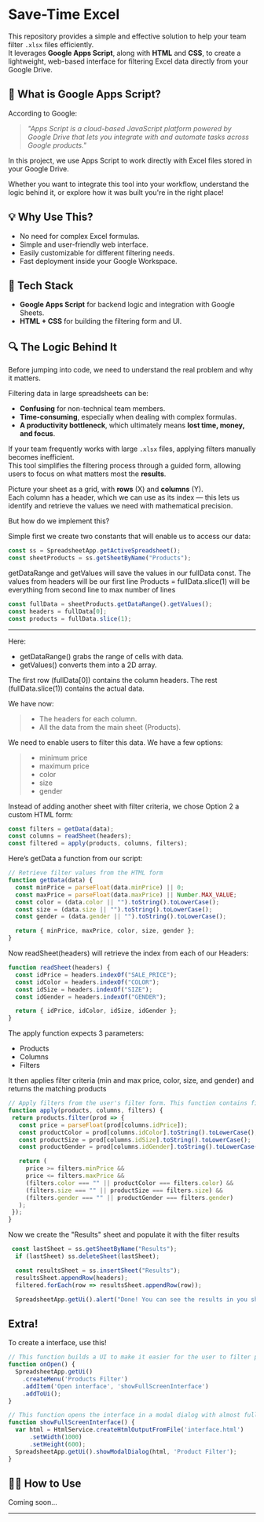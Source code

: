 # Save-Time Excel

This repository provides a simple and effective solution to help your team filter `.xlsx` files efficiently.  
It leverages **Google Apps Script**, along with **HTML** and **CSS**, to create a lightweight, web-based interface for filtering Excel data directly from your Google Drive.

## 🚀 What is Google Apps Script?

According to Google:

> *"Apps Script is a cloud-based JavaScript platform powered by Google Drive that lets you integrate with and automate tasks across Google products."*

In this project, we use Apps Script to work directly with Excel files stored in your Google Drive.  

Whether you want to integrate this tool into your workflow, understand the logic behind it, or explore how it was built you're in the right place!

## 💡 Why Use This?

- No need for complex Excel formulas.
- Simple and user-friendly web interface.
- Easily customizable for different filtering needs.
- Fast deployment inside your Google Workspace.

## 📁 Tech Stack

- **Google Apps Script** for backend logic and integration with Google Sheets.
- **HTML + CSS** for building the filtering form and UI.

## 🔍 The Logic Behind It

Before jumping into code, we need to understand the real problem and why it matters.

Filtering data in large spreadsheets can be:
- **Confusing** for non-technical team members.
- **Time-consuming**, especially when dealing with complex formulas.
- **A productivity bottleneck**, which ultimately means **lost time, money, and focus**.

If your team frequently works with large `.xlsx` files, applying filters manually becomes inefficient.  
This tool simplifies the filtering process through a guided form, allowing users to focus on what matters most the **results**.

Picture your sheet as a grid, with **rows** (X) and **columns** (Y).  
Each column has a header, which we can use as its index — this lets us identify and retrieve the values we need with mathematical precision.

But how do we implement this?

Simple first we create two constants that will enable us to access our data:

```javascript
const ss = SpreadsheetApp.getActiveSpreadsheet();
const sheetProducts = ss.getSheetByName("Products");
```

getDataRange and getValues will save the values in our fullData const. 
The values from headers will be our first line
Products = fullData.slice(1) will be everything from second line to max number of lines

```javascript
const fullData = sheetProducts.getDataRange().getValues();
const headers = fullData[0];
const products = fullData.slice(1);
```

---

Here:
- getDataRange() grabs the range of cells with data.
- getValues() converts them into a 2D array.

The first row (fullData[0]) contains the column headers.
The rest (fullData.slice(1)) contains the actual data.

We have now:
>- The headers for each column.
>- All the data from the main sheet (Products).

We need to enable users to filter this data. We have a few options:
>- minimum price
>- maximum price
>- color
>- size
>- gender

Instead of adding another sheet with filter criteria, we chose Option 2 a custom HTML form:

```javascript
const filters = getData(data);
const columns = readSheet(headers);
const filtered = apply(products, columns, filters);
```
Here’s getData a function from our script:

```javascript
// Retrieve filter values from the HTML form
function getData(data) {
  const minPrice = parseFloat(data.minPrice) || 0;
  const maxPrice = parseFloat(data.maxPrice) || Number.MAX_VALUE;
  const color = (data.color || "").toString().toLowerCase();
  const size = (data.size || "").toString().toLowerCase();
  const gender = (data.gender || "").toString().toLowerCase();

  return { minPrice, maxPrice, color, size, gender };
}
```

Now readSheet(headers) will retrieve the index from each of our Headers:
```javascript
function readSheet(headers) {
  const idPrice = headers.indexOf("SALE_PRICE");
  const idColor = headers.indexOf("COLOR");
  const idSize = headers.indexOf("SIZE");
  const idGender = headers.indexOf("GENDER");

  return { idPrice, idColor, idSize, idGender };
}
```

The apply function expects 3 parameters:
- Products
- Columns
- Filters

 It then applies filter criteria (min and max price, color, size, and gender) and returns the matching products
 ```javascript
// Apply filters from the user's filter form. This function contains filtering logic, but it's easy to follow.
function apply(products, columns, filters) {
  return products.filter(prod => {
    const price = parseFloat(prod[columns.idPrice]);
    const productColor = prod[columns.idColor].toString().toLowerCase();
    const productSize = prod[columns.idSize].toString().toLowerCase();
    const productGender = prod[columns.idGender].toString().toLowerCase();

    return (
      price >= filters.minPrice &&
      price <= filters.maxPrice &&
      (filters.color === "" || productColor === filters.color) &&
      (filters.size === "" || productSize === filters.size) &&
      (filters.gender === "" || productGender === filters.gender)
    );
  });
}
```
Now we create the "Results" sheet and populate it with the filter results
```javascript
 const lastSheet = ss.getSheetByName("Results");
  if (lastSheet) ss.deleteSheet(lastSheet);

  const resultsSheet = ss.insertSheet("Results");
  resultsSheet.appendRow(headers);
  filtered.forEach(row => resultsSheet.appendRow(row)); 

  SpreadsheetApp.getUi().alert("Done! You can see the results in you sheet 'Results'!");
```

## Extra!

To create a interface, use this!
```javascript
// This function builds a UI to make it easier for the user to filter products
function onOpen() {
  SpreadsheetApp.getUi()
    .createMenu('Products Filter')
    .addItem('Open interface', 'showFullScreenInterface')
    .addToUi();
}

// This function opens the interface in a modal dialog with almost full-screen dimensions
function showFullScreenInterface() {
  var html = HtmlService.createHtmlOutputFromFile('interface.html')
      .setWidth(1000)
      .setHeight(600);
  SpreadsheetApp.getUi().showModalDialog(html, 'Product Filter');
}
```


## 👨‍💻 How to Use

Coming soon...

---
